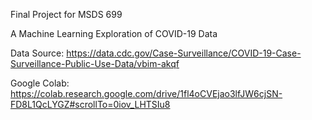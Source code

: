 Final Project for MSDS 699

A Machine Learning Exploration of COVID-19 Data

Data Source: https://data.cdc.gov/Case-Surveillance/COVID-19-Case-Surveillance-Public-Use-Data/vbim-akqf

Google Colab:
https://colab.research.google.com/drive/1fl4oCVEjao3lfJW6cjSN-FD8L1QcLYGZ#scrollTo=0iov_LHTSIu8
